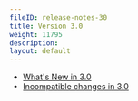 ```yaml
---
fileID: release-notes-30
title: Version 3.0
weight: 11795
description: 
layout: default
---
```

- [What's New in 3.0](release-notes-new-features30)
- [Incompatible changes in 3.0](release-notes-upgrading-changes30)
